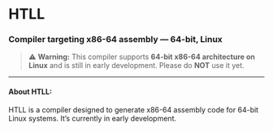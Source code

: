 # HTLL

### Compiler targeting **x86-64 assembly — 64-bit, Linux**

> ⚠️ **Warning:** This compiler supports **64-bit x86-64 architecture on Linux** and is still in early development.
> Please do **NOT** use it yet.

---

#### About HTLL:

HTLL is a compiler designed to generate x86-64 assembly code for 64-bit Linux systems. It’s currently in early development.

